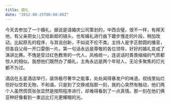 ```yaml
---
title: 婚礼
date: "2012-08-25T00:00:00Z"
---
```


今天去参加了一个婚礼，据说是请婚庆公司策划的，中西合璧，很不一样，有拜天地，有父亲把女儿交给新郎的镜头，也有婚礼进行曲下踱步慢走的片段，稍加改动，比起原先的程序，与其说创新，不如说不伦不类。主持人是字正腔圆的播音，但各自父母一开口雷倒一片。第一句话永远是尊敬的各位领导，好好的婚礼变成了演讲比赛。不愧是受过红色教育的一代人，风格统一，连说话时畏畏缩缩的气质都惊人的相似。我想他们既然办了婚礼，主角永远是两个年轻人，无论多聚焦的灯光都不为过。

酒店在五星酒店举行，装饰极尽奢华之能事，处处闻得暴发户的味道。视线里灿烂但好似空若无物，不和谐。只是到了交换戒指那一刻，我的心突然有触动，他们两个人虽然慌慌张张显然是按照程序进行，却难得看到了一点真情。那一刻在他们俩亚种好像看到一束远比灯光更耀眼的光。
